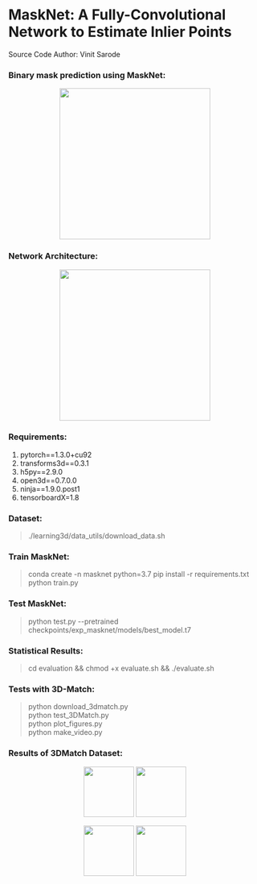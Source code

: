 # MaskNet: A Fully-Convolutional Network to Estimate Inlier Points

Source Code Author: Vinit Sarode

### Binary mask prediction using MaskNet:
<p align="center">
	<img src="https://github.com/vinits5/masknet/blob/main/images/approach.gif" height="300">
</p>

### Network Architecture:
<p align="center">
	<img src="https://github.com/vinits5/masknet/blob/main/images/network.png" height="300">
</p>

### Requirements:
1. pytorch==1.3.0+cu92
2. transforms3d==0.3.1
3. h5py==2.9.0
4. open3d==0.7.0.0
5. ninja==1.9.0.post1
6. tensorboardX=1.8

### Dataset:
> ./learning3d/data_utils/download_data.sh

### Train MaskNet:
> conda create -n masknet python=3.7
> pip install -r requirements.txt
> python train.py

### Test MaskNet:
> python test.py --pretrained checkpoints/exp_masknet/models/best_model.t7

### Statistical Results:
> cd evaluation && chmod +x evaluate.sh && ./evaluate.sh

### Tests with 3D-Match:
> python download_3dmatch.py\
> python test_3DMatch.py\
> python plot_figures.py\
> python make_video.py

### Results of 3DMatch Dataset:
<p align="center">
	<img src="https://github.com/vinits5/masknet/blob/main/images/3.gif" height="100">
	<img src="https://github.com/vinits5/masknet/blob/main/images/4.gif" height="100">
</p>

<p align="center">
	<img src="https://github.com/vinits5/masknet/blob/main/images/1.gif" height="100">
	<img src="https://github.com/vinits5/masknet/blob/main/images/2.gif" height="100">
</p>
